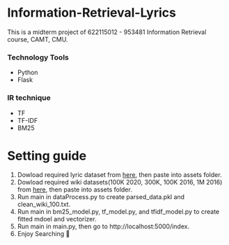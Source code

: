 # Information-Retrieval-Lyrics
This is a midterm project of 622115012 - 953481 Information Retrieval course, CAMT, CMU.

### Technology Tools
- Python
- Flask
### IR technique
- TF
- TF-IDF
- BM25
# Setting guide
1. Dowload required lyric dataset from [here](https://www.kaggle.com/neisse/scrapped-lyrics-from-6-genres), then paste into assets folder.
2. Dowload required wiki datasets(100K 2020, 300K, 100K 2016, 1M 2016) from [here](https://wortschatz.uni-leipzig.de/en/download/English?fbclid=IwAR3bjZtPuJiAdXus-oPEImcU7E0ErzH7onI2ih4cAVjMPisFOBFBlYitQno), then paste into assets folder.
3. Run main in dataProcess.py to create parsed_data.pkl and clean_wiki_100.txt.
4. Run main in bm25_model.py, tf_model.py, and tfidf_model.py to create fitted mdoel and vectorizer.
5. Run main in main.py, then go to http://localhost:5000/index.
6. Enjoy Searching 🥣
